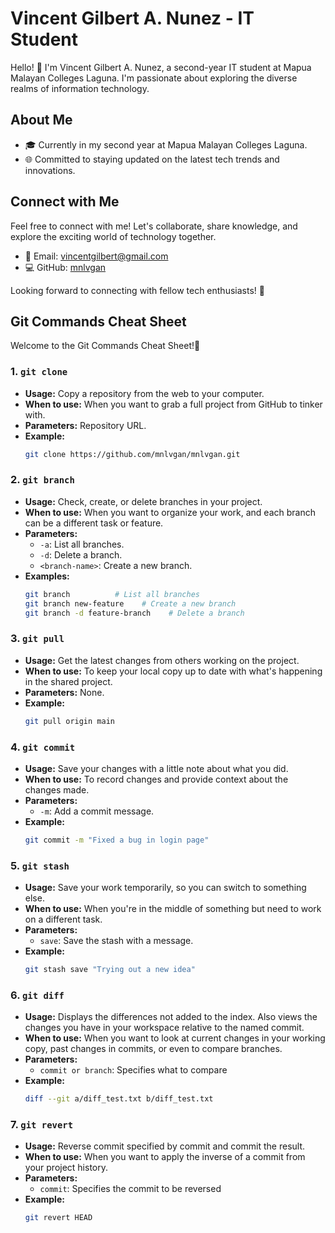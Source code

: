 # Vincent Gilbert A. Nunez - IT Student

Hello! 👋 I'm Vincent Gilbert A. Nunez, a second-year IT student at Mapua Malayan Colleges Laguna. I'm passionate about exploring the diverse realms of information technology.

## About Me

- 🎓 Currently in my second year at Mapua Malayan Colleges Laguna.
- 🌐 Committed to staying updated on the latest tech trends and innovations.

## Connect with Me

Feel free to connect with me! Let's collaborate, share knowledge, and explore the exciting world of technology together.

- 📧 Email: [vincentgilbert@gmail.com](mailto:vincentgilbert@gmail.com)
- 💻 GitHub: [mnlvgan](https://github.com/mnlvgan)

Looking forward to connecting with fellow tech enthusiasts! 🚀


## Git Commands Cheat Sheet

Welcome to the Git Commands Cheat Sheet!🌌

### 1. **`git clone`**
   - **Usage:** Copy a repository from the web to your computer.
   - **When to use:** When you want to grab a full project from GitHub to tinker with.
   - **Parameters:** Repository URL.
   - **Example:**
     ```bash
     git clone https://github.com/mnlvgan/mnlvgan.git
     ```

### 2. **`git branch`**
   - **Usage:** Check, create, or delete branches in your project.
   - **When to use:** When you want to organize your work, and each branch can be a different task or feature.
   - **Parameters:**
     - `-a`: List all branches.
     - `-d`: Delete a branch.
     - `<branch-name>`: Create a new branch.
   - **Examples:**
     ```bash
     git branch          # List all branches
     git branch new-feature    # Create a new branch
     git branch -d feature-branch    # Delete a branch
     ```

### 3. **`git pull`**
   - **Usage:** Get the latest changes from others working on the project.
   - **When to use:** To keep your local copy up to date with what's happening in the shared project.
   - **Parameters:** None.
   - **Example:**
     ```bash
     git pull origin main
     ```

### 4. **`git commit`**
   - **Usage:** Save your changes with a little note about what you did.
   - **When to use:** To record changes and provide context about the changes made.
   - **Parameters:**
     - `-m`: Add a commit message.
   - **Example:**
     ```bash
     git commit -m "Fixed a bug in login page"
     ```

### 5. **`git stash`**
   - **Usage:** Save your work temporarily, so you can switch to something else.
   - **When to use:** When you're in the middle of something but need to work on a different task.
   - **Parameters:**
     - `save`: Save the stash with a message.
   - **Example:**
     ```bash
     git stash save "Trying out a new idea"
     ```

### 6. **`git diff`**
   - **Usage:** Displays the differences not added to the index. Also views the changes you have in your workspace relative to the named commit.
   - **When to use:** When you want to look at current changes in your working copy, past changes in commits, or even to compare branches.
   - **Parameters:**
     - `commit or branch`: Specifies what to compare
   - **Example:**
     ```bash
     diff --git a/diff_test.txt b/diff_test.txt
     ```

### 7. **`git revert`**
   - **Usage:** Reverse commit specified by commit and commit the result.
   - **When to use:** When you want to apply the inverse of a commit from your project history.
   - **Parameters:**
     - `commit`: Specifies the commit to be reversed
   - **Example:**
     ```bash
     git revert HEAD
     ```

